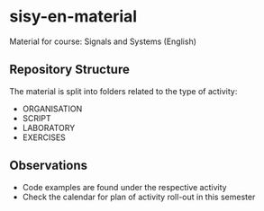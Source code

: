 # sisy-en-material
Material for course: Signals and Systems (English)


## Repository Structure
The material is split into folders related to the type of activity:  

* ORGANISATION
* SCRIPT
* LABORATORY
* EXERCISES


## Observations
+ Code examples are found under the respective activity
+ Check the calendar for plan of activity roll-out in this semester

